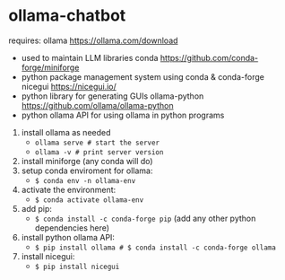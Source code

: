 # ollama-chatbot

requires:
  ollama https://ollama.com/download
  - used to maintain LLM libraries
  conda https://github.com/conda-forge/miniforge
  - python package management system using conda & conda-forge
  nicegui https://nicegui.io/
  - python library for generating GUIs
  ollama-python https://github.com/ollama/ollama-python
  - python ollama API for using ollama in python programs

1. install ollama as needed
   - ``` ollama serve # start the server ```
   - ``` ollama -v # print server version ```
3. install miniforge (any conda will do)
4. setup conda enviroment for ollama:
   - ``` $ conda env -n ollama-env ```
5. activate the environment:
   - ``` $ conda activate ollama-env ```
7. add pip:
   - ``` $ conda install -c conda-forge pip ``` (add any other python dependencies here)
9. install python ollama API:
    - ``` $ pip install ollama # $ conda install -c conda-forge ollama ```
11. install nicegui:
    - ``` $ pip install nicegui ```
